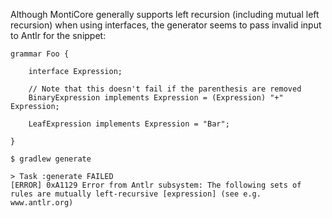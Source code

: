 Although MontiCore generally supports left recursion (including mutual left recursion) when using interfaces, the generator seems to pass invalid input to Antlr for the snippet:

```
grammar Foo {

    interface Expression;
	
    // Note that this doesn't fail if the parenthesis are removed
    BinaryExpression implements Expression = (Expression) "+" Expression;

    LeafExpression implements Expression = "Bar";

}
```

```shell
$ gradlew generate

> Task :generate FAILED
[ERROR] 0xA1129 Error from Antlr subsystem: The following sets of rules are mutually left-recursive [expression] (see e.g. www.antlr.org)
```